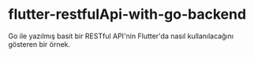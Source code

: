 # flutter-restfulApi-with-go-backend
Go ile yazılmış basit bir RESTful API'nin Flutter'da nasıl kullanılacağını gösteren bir örnek.
